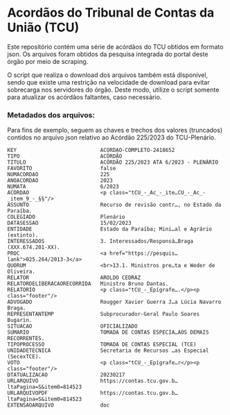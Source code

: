 # Acordãos do Tribunal de Contas da União (TCU)

Este repositório contém uma série de acórdãos do TCU obtidos em formato json. 
Os arquivos foram obtidos da pesquisa integrada do portal deste órgão por 
meio de scraping.

O script que realiza o download dos arquivos também está disponível, 
sendo que existe uma restrição na velocidade de download para evitar 
sobrecarga nos servidores do órgão. Deste modo, utilize o script somente
para atualizar os acórdãos faltantes, caso necessário.

### Metadados dos arquivos:

Para fins de exemplo, seguem as chaves e trechos dos valores (truncados) contidos
no arquivo json relativo ao Acórdão 225/2023 do TCU-Plenário.

```
KEY                           ACORDAO-COMPLETO-2418652
TIPO                          ACÓRDÃO
TITULO                        ACÓRDÃO 225/2023 ATA 6/2023 - PLENÁRIO
FAVORITO                      false
NUMACORDAO                    225
ANOACORDAO                    2023
NUMATA                        6/2023
ACORDAO                       <p class="tCU_-_Ac_-_ite…CU_-_Ac_-_item_9_-_§§"/>
ASSUNTO                       Recurso de revisão contr…, no Estado da Paraíba.
COLEGIADO                     Plenário
DATASESSAO                    15/02/2023
ENTIDADE                      Estado da Paraíba; Mini…al e Agrário (extinto).
INTERESSADOS                  3. Interessados/Responsá…Braga (XXX.674.201-XX).
PROC                          <a href="https://pesquis…lank">025.264/2013-3</a>
QUORUM                        <br>13.1. Ministros pre…ta e Weder de Oliveira.
RELATOR                       AROLDO CEDRAZ
RELATORDELIBERACAORECORRIDA   Ministro Bruno Dantas.
RELATORIO                     <p class="tCU_-_Epígrafe….</p><p class="footer"/>
ADVOGADO                      Rougger Xavier Guerra J…a Lúcia Navarro Braga.
REPRESENTANTEMP               Subprocurador-Geral Paulo Soares Bugarin.
SITUACAO                      OFICIALIZADO
SUMARIO                       TOMADA DE CONTAS ESPECIA…AOS DEMAIS RECORRENTES.
TIPOPROCESSO                  TOMADA DE CONTAS ESPECIAL (TCE)
UNIDADETECNICA                Secretaria de Recursos …as Especial (SecexTCE).
VOTO                          <p class="tCU_-_Epígrafe…r</p><p class="footer"/>
DTATUALIZACAO                 20230217
URLARQUIVO                    https://contas.tcu.gov.b…ltaPagina=S&item0=814523
URLARQUIVOPDF                 https://contas.tcu.gov.b…ltaPagina=S&item0=814523
EXTENSAOARQUIVO               doc
```
